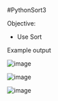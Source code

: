 #PythonSort3

Objective:
- Use Sort

Example output

![image](https://user-images.githubusercontent.com/97081479/183237622-03eea1b4-adda-467d-b558-9d7531e24dba.png)

![image](https://user-images.githubusercontent.com/97081479/183237630-94c47bbc-981a-41ba-bb08-c65d419d93dd.png)

![image](https://user-images.githubusercontent.com/97081479/183237643-0e8c8661-2bec-4d7b-8415-6095fd1193c2.png)

